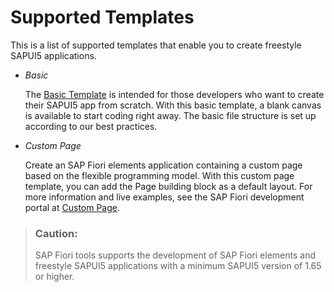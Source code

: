 <!-- loio20d11464b0134021b58dac379ecdcbff -->

# Supported Templates

This is a list of supported templates that enable you to create freestyle SAPUI5 applications.

-   *Basic*

    The [Basic Template](basic-template-14fdcc0.md) is intended for those developers who want to create their SAPUI5 app from scratch. With this basic template, a blank canvas is available to start coding right away. The basic file structure is set up according to our best practices.

-   *Custom Page*

    Create an SAP Fiori elements application containing a custom page based on the flexible programming model. With this custom page template, you can add the Page building block as a default layout. For more information and live examples, see the SAP Fiori development portal at [Custom Page](https://ui5.sap.com/test-resources/sap/fe/core/fpmExplorer/index.html#/controllerExtensions/customPage).


> ### Caution:  
> SAP Fiori tools supports the development of SAP Fiori elements and freestyle SAPUI5 applications with a minimum SAPUI5 version of 1.65 or higher.


